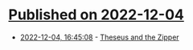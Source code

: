 # [Published on 2022-12-04](index.md)

* [2022-12-04, 16:45:08](https://news.ycombinator.com/item?id=33855212) - [Theseus and the Zipper](https://en.wikibooks.org/wiki/Haskell/Zippers)
